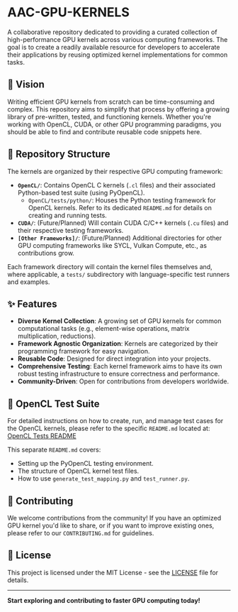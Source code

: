 # AAC-GPU-KERNELS

A collaborative repository dedicated to providing a curated collection of high-performance GPU kernels across various computing frameworks. The goal is to create a readily available resource for developers to accelerate their applications by reusing optimized kernel implementations for common tasks.

## 🚀 Vision

Writing efficient GPU kernels from scratch can be time-consuming and complex. This repository aims to simplify that process by offering a growing library of pre-written, tested, and functioning kernels. Whether you're working with OpenCL, CUDA, or other GPU programming paradigms, you should be able to find and contribute reusable code snippets here.

## 📁 Repository Structure

The kernels are organized by their respective GPU computing framework:

* **`OpenCL/`**: Contains OpenCL C kernels (`.cl` files) and their associated Python-based test suite (using PyOpenCL).
    * `OpenCL/tests/python/`: Houses the Python testing framework for OpenCL kernels. Refer to its dedicated `README.md` for details on creating and running tests.
* **`CUDA/`**: (Future/Planned) Will contain CUDA C/C++ kernels (`.cu` files) and their respective testing frameworks.
* **`[Other Frameworks]/`**: (Future/Planned) Additional directories for other GPU computing frameworks like SYCL, Vulkan Compute, etc., as contributions grow.

Each framework directory will contain the kernel files themselves and, where applicable, a `tests/` subdirectory with language-specific test runners and examples.

## ✨ Features

* **Diverse Kernel Collection**: A growing set of GPU kernels for common computational tasks (e.g., element-wise operations, matrix multiplication, reductions).
* **Framework Agnostic Organization**: Kernels are categorized by their programming framework for easy navigation.
* **Reusable Code**: Designed for direct integration into your projects.
* **Comprehensive Testing**: Each kernel framework aims to have its own robust testing infrastructure to ensure correctness and performance.
* **Community-Driven**: Open for contributions from developers worldwide.

## 🧪 OpenCL Test Suite

For detailed instructions on how to create, run, and manage test cases for the OpenCL kernels, please refer to the specific `README.md` located at:
[OpenCL Tests README](OpenCL/tests/python/README.md)

This separate `README.md` covers:
* Setting up the PyOpenCL testing environment.
* The structure of OpenCL kernel test files.
* How to use `generate_test_mapping.py` and `test_runner.py`.

## 🤝 Contributing

We welcome contributions from the community! If you have an optimized GPU kernel you'd like to share, or if you want to improve existing ones, please refer to our `CONTRIBUTING.md` for guidelines.

## 📄 License

This project is licensed under the MIT License - see the [LICENSE](LICENSE) file for details.

---

**Start exploring and contributing to faster GPU computing today!**